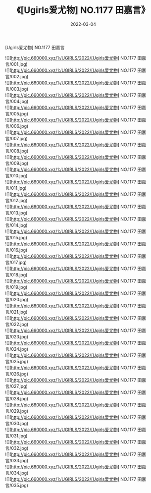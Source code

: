 ﻿---
layout: post
title:  《[Ugirls爱尤物] NO.1177 田嘉言》
date:   2022-03-04
img: http://pic.660000.xyz/1:/UGIRLS/2022/[Ugirls爱尤物] NO.1177 田嘉言/000.jpg
categories: [美女, 清纯, 唯美]
---

[Ugirls爱尤物] NO.1177 田嘉言

 ![](http://pic.660000.xyz/1:/UGIRLS/2022/[Ugirls爱尤物] NO.1177 田嘉言/001.jpg) <br>![](http://pic.660000.xyz/1:/UGIRLS/2022/[Ugirls爱尤物] NO.1177 田嘉言/002.jpg) <br>![](http://pic.660000.xyz/1:/UGIRLS/2022/[Ugirls爱尤物] NO.1177 田嘉言/003.jpg) <br>![](http://pic.660000.xyz/1:/UGIRLS/2022/[Ugirls爱尤物] NO.1177 田嘉言/004.jpg) <br>![](http://pic.660000.xyz/1:/UGIRLS/2022/[Ugirls爱尤物] NO.1177 田嘉言/005.jpg) <br>![](http://pic.660000.xyz/1:/UGIRLS/2022/[Ugirls爱尤物] NO.1177 田嘉言/006.jpg) <br>![](http://pic.660000.xyz/1:/UGIRLS/2022/[Ugirls爱尤物] NO.1177 田嘉言/007.jpg) <br>![](http://pic.660000.xyz/1:/UGIRLS/2022/[Ugirls爱尤物] NO.1177 田嘉言/008.jpg) <br>![](http://pic.660000.xyz/1:/UGIRLS/2022/[Ugirls爱尤物] NO.1177 田嘉言/009.jpg) <br>![](http://pic.660000.xyz/1:/UGIRLS/2022/[Ugirls爱尤物] NO.1177 田嘉言/010.jpg) <br>![](http://pic.660000.xyz/1:/UGIRLS/2022/[Ugirls爱尤物] NO.1177 田嘉言/011.jpg) <br>![](http://pic.660000.xyz/1:/UGIRLS/2022/[Ugirls爱尤物] NO.1177 田嘉言/012.jpg) <br>![](http://pic.660000.xyz/1:/UGIRLS/2022/[Ugirls爱尤物] NO.1177 田嘉言/013.jpg) <br>![](http://pic.660000.xyz/1:/UGIRLS/2022/[Ugirls爱尤物] NO.1177 田嘉言/014.jpg) <br>![](http://pic.660000.xyz/1:/UGIRLS/2022/[Ugirls爱尤物] NO.1177 田嘉言/015.jpg) <br>![](http://pic.660000.xyz/1:/UGIRLS/2022/[Ugirls爱尤物] NO.1177 田嘉言/016.jpg) <br>![](http://pic.660000.xyz/1:/UGIRLS/2022/[Ugirls爱尤物] NO.1177 田嘉言/017.jpg) <br>![](http://pic.660000.xyz/1:/UGIRLS/2022/[Ugirls爱尤物] NO.1177 田嘉言/018.jpg) <br>![](http://pic.660000.xyz/1:/UGIRLS/2022/[Ugirls爱尤物] NO.1177 田嘉言/019.jpg) <br>![](http://pic.660000.xyz/1:/UGIRLS/2022/[Ugirls爱尤物] NO.1177 田嘉言/020.jpg) <br>![](http://pic.660000.xyz/1:/UGIRLS/2022/[Ugirls爱尤物] NO.1177 田嘉言/021.jpg) <br>![](http://pic.660000.xyz/1:/UGIRLS/2022/[Ugirls爱尤物] NO.1177 田嘉言/022.jpg) <br>![](http://pic.660000.xyz/1:/UGIRLS/2022/[Ugirls爱尤物] NO.1177 田嘉言/023.jpg) <br>![](http://pic.660000.xyz/1:/UGIRLS/2022/[Ugirls爱尤物] NO.1177 田嘉言/024.jpg) <br>![](http://pic.660000.xyz/1:/UGIRLS/2022/[Ugirls爱尤物] NO.1177 田嘉言/025.jpg) <br>![](http://pic.660000.xyz/1:/UGIRLS/2022/[Ugirls爱尤物] NO.1177 田嘉言/026.jpg) <br>![](http://pic.660000.xyz/1:/UGIRLS/2022/[Ugirls爱尤物] NO.1177 田嘉言/027.jpg) <br>![](http://pic.660000.xyz/1:/UGIRLS/2022/[Ugirls爱尤物] NO.1177 田嘉言/028.jpg) <br>![](http://pic.660000.xyz/1:/UGIRLS/2022/[Ugirls爱尤物] NO.1177 田嘉言/029.jpg) <br>![](http://pic.660000.xyz/1:/UGIRLS/2022/[Ugirls爱尤物] NO.1177 田嘉言/030.jpg) <br>![](http://pic.660000.xyz/1:/UGIRLS/2022/[Ugirls爱尤物] NO.1177 田嘉言/031.jpg) <br>![](http://pic.660000.xyz/1:/UGIRLS/2022/[Ugirls爱尤物] NO.1177 田嘉言/032.jpg) <br>![](http://pic.660000.xyz/1:/UGIRLS/2022/[Ugirls爱尤物] NO.1177 田嘉言/033.jpg) <br>![](http://pic.660000.xyz/1:/UGIRLS/2022/[Ugirls爱尤物] NO.1177 田嘉言/034.jpg) <br>![](http://pic.660000.xyz/1:/UGIRLS/2022/[Ugirls爱尤物] NO.1177 田嘉言/035.jpg) <br>
